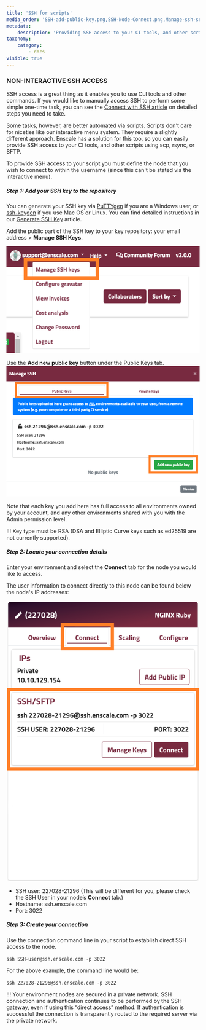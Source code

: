 ```yaml
---
title: 'SSH for scripts'
media_order: 'SSH-add-public-key.png,SSH-Node-Connect.png,Manage-ssh-select.png'
metadata:
    description: 'Providing SSH access to your CI tools, and other scripts using scp, rsync, or SFTP in Enscale'
taxonomy:
    category:
        - docs
visible: true
---
```


### NON-INTERACTIVE SSH ACCESS

SSH access is a great thing as it enables you to use CLI tools and other commands. If you would like to manually access SSH to perform some simple one-time task, you can see the [Connect with SSH article](/access/connect-with-ssh) on detailed steps you need to take.

Some tasks, however, are better automated via scripts. Scripts don't care for niceties like our interactive menu system. They require a slightly different approach. Enscale has a solution for this too, so you can easily provide SSH access to your CI tools, and other scripts using scp, rsync, or SFTP.

To provide SSH access to your script you must define the node that you wish to connect to within the username (since this can't be stated via the interactive menu).

##### Step 1: Add your SSH key to the repository

You can generate your SSH key via [PuTTYgen](/access/generate-ssh-key#for-windows-clients) if you are a Windows user, or [ssh-keygen](/access/generate-ssh-key#for-linux-mac-os-users) if you use Mac OS or Linux. You can find detailed instructions in our [Generate SSH Key](/access/generate-ssh-key) article.

Add the public part of the SSH key to your key repository: your email address > **Manage SSH Keys**.

![](Manage-ssh-select.png)

Use the **Add new public key** button under the Public Keys tab.
![](SSH-add-public-key.png)

Note that each key you add here has full access to all environments owned by your account, and any other environments shared with you with the Admin permission level.

!!! Key type must be RSA (DSA and Elliptic Curve keys such as ed25519 are not currently supported).

##### Step 2: Locate your connection details

Enter your environment and select the **Connect** tab for the node you would like to access.

The user information to connect directly to this node can be found below the node's IP addresses:

![](SSH-Node-Connect.png)

* SSH user: 227028-21296 (This will be different for you, please check the SSH User in your node’s **Connect** tab.)
* Hostname: ssh.enscale.com
* Port: 3022

##### Step 3: Create your connection

Use the connection command line in your script to establish direct SSH access to the node.

`ssh SSH-user@ssh.enscale.com -p 3022`

For the above example, the command line would be:

`ssh 227028-21296@ssh.enscale.com -p 3022`

!!! Your environment nodes are secured in a private network. SSH connection and authentication continues to be performed by the SSH gateway, even if using this “direct access” method. If authentication is successful the connection is transparently routed to the required server via the private network.

